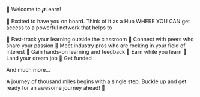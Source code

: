 🚀 Welcome to 𝝁Learn!

🎉 Excited to have you on board. Think of it as a Hub WHERE YOU CAN get access to a powerful network that helps to

🔹 Fast-track your learning outside the classroom
🔹 Connect with peers who share your passion
🔹 Meet industry pros who are rocking in your field of interest
🔹 Gain hands-on learning and feedback
🔹 Earn while you learn
🔹 Land your dream job
🔹 Get funded

And much more…

A journey of thousand miles begins with a single step. Buckle up and get ready for an awesome journey ahead! 🌟 